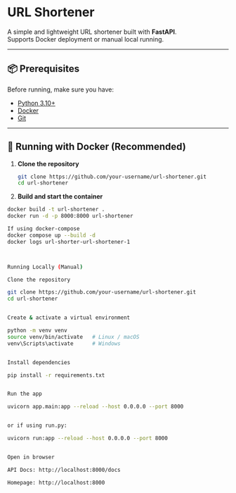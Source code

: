 # URL Shortener

A simple and lightweight URL shortener built with **FastAPI**.  
Supports Docker deployment or manual local running.

---

## 📦 Prerequisites
Before running, make sure you have:
- [Python 3.10+](https://www.python.org/downloads/)
- [Docker](https://docs.docker.com/get-docker/)
- [Git](https://git-scm.com/)

---

## 🚀 Running with Docker (Recommended)

1. **Clone the repository**
   ```bash
   git clone https://github.com/your-username/url-shortener.git
   cd url-shortener
2. **Build and start the container**
```bash
docker build -t url-shortener .
docker run -d -p 8000:8000 url-shortener

If using docker-compose
docker compose up --build -d
docker logs url-shorter-url-shortener-1



Running Locally (Manual)

Clone the repository

git clone https://github.com/your-username/url-shortener.git
cd url-shortener


Create & activate a virtual environment

python -m venv venv
source venv/bin/activate   # Linux / macOS
venv\Scripts\activate      # Windows


Install dependencies

pip install -r requirements.txt


Run the app

uvicorn app.main:app --reload --host 0.0.0.0 --port 8000


or if using run.py:

uvicorn run:app --reload --host 0.0.0.0 --port 8000


Open in browser

API Docs: http://localhost:8000/docs

Homepage: http://localhost:8000
